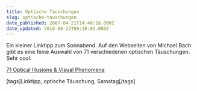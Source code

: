 ```yaml
---
title: Optische Täuschungen
slug: optische-tauschungen
date_published: 2007-04-21T14:40:18.000Z
date_updated: 2018-08-22T09:38:01.000Z
---
```


Ein kleiner Linktipp zum Sonnabend. Auf den Webseiten von Michael Bach gibt es eine feine Auswahl von 71 verschiedenen optischen Täuschungen. Sehr cool.

[71 Optical Illusions & Visual Phenomena](http://www.michaelbach.de/ot/)

[tags]Linktipp, optische Täuschung, Samstag[/tags]
